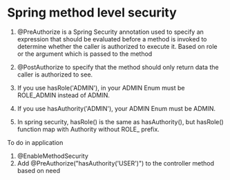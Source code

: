 
# Spring method level security

1. @PreAuthorize is a Spring Security annotation used to specify an expression that should be evaluated before a method is
   invoked to determine whether the caller is authorized to execute it.
   Based on role or the argument which is passed to the method

2. @PostAuthorize to specify that the method should only return data the caller is authorized to see.


3. If you use hasRole('ADMIN'), in your ADMIN Enum must be ROLE_ADMIN instead of ADMIN.
4. If you use hasAuthority('ADMIN'), your ADMIN Enum must be ADMIN.
5. In spring security, hasRole() is the same as hasAuthority(), but hasRole() function map with Authority without ROLE_ prefix.

To do in application
1. @EnableMethodSecurity
2. Add @PreAuthorize("hasAuthority('USER')") to the controller method based on need


